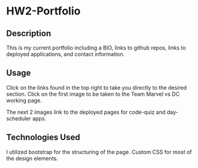 # HW2-Portfolio

## Description

This is my current portfolio including a BIO, links to github repos, links to deployed applications, and contact information. 

## Usage

Click on the links found in the top right to take you directly to the desired section. Click on the first image to be taken to the Team Marvel vs DC working page.

The next 2 images link to the deployed pages for code-quiz and day-scheduler apps.

## Technologies Used

I utilized bootstrap for the structuring of the page.
Custom CSS for most of the design elements.
